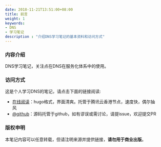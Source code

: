```yaml
---
date: 2018-11-21T13:51:00+08:00
title: 前言
weight: 1
keywords:
- DNS
- 学习笔记
description : "介绍DNS学习笔记的基本资料和访问方式"
---
```


### 内容介绍

DNS学习笔记，关注点在DNS在服务化体系中的使用。

### 访问方式

这是个人学习DNS的笔记，请点击下面的链接阅读:

- [在线阅读](https://skyao.io/learning-dns/)：hugo格式，界面清爽。托管于腾讯云香港节点，速度快，偶尔抽风
- [@github](https://github.com/skyao/learning-dns/)：源码托管于github，如有谬误或需讨论，请提issue，欢迎提交PR

### 版权申明

本笔记内容可以任意转载，但请注明来源并提供链接，**请勿用于商业出版**。


